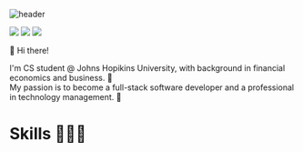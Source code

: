 ![header](https://capsule-render.vercel.app/api?type=slice&color=f9c1bb&height=70&section=header&text=Yewon%20Shin&fontColor=505050&fontSize=30&animation=fadeIn)

 <a href="https://www.instagram.com/ye1_esther/" target="_blank"><img src="https://img.shields.io/badge/ye1__esther-E4405F?style=flat-square&logo=Instagram&logoColor=white"/></a>
 <a href="yshin31@jh.edu" target="_blank"><img src="https://img.shields.io/badge/yshin31@jhu.edu-0078D4?style=flat-square&logo=MicrosoftOutlook&logoColor=white"/></a>
 <a href="https://www.linkedin.com/in/ye1esther/" target="_blank"><img src="https://img.shields.io/badge/LinkedIn-0A66C2?style=flat-square&logo=LinkedIn&logoColor=white"/></a>

👋 Hi there! 

I'm CS student @ Johns Hopikins University, with background in financial economics and business. 🚀  
My passion is to become a full-stack software developer and a professional in technology management. 💖



# Skills 👩🏻‍💻
